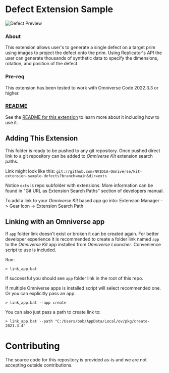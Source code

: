 # Defect Extension Sample

![Defect Preview](exts/omni.example.defects/data/preview.PNG)

### About

This extension allows user's to generate a single defect on a target prim using images to project the defect onto the prim. Using Replicator's API the user can generate thousands of synthetic data to specify the dimensions, rotation, and position of the defect.


### Pre-req

This extension has been tested to work with Omniverse Code 2022.3.3 or higher.


### [README](exts/omni.example.defects)
See the [README for this extension](exts/omni.example.defects) to learn more about it including how to use it.

## Adding This Extension

This folder is ready to be pushed to any git repository. Once pushed direct link to a git repository can be added to *Omniverse Kit* extension search paths.

Link might look like this: `git://github.com/NVIDIA-Omniverse/kit-extension-sample-defects?branch=main&dir=exts`

Notice `exts` is repo subfolder with extensions. More information can be found in "Git URL as Extension Search Paths" section of developers manual.

To add a link to your *Omniverse Kit* based app go into: Extension Manager -> Gear Icon -> Extension Search Path


## Linking with an Omniverse app

If `app` folder link doesn't exist or broken it can be created again. For better developer experience it is recommended to create a folder link named `app` to the *Omniverse Kit* app installed from *Omniverse Launcher*. Convenience script to use is included.

Run:

```
> link_app.bat
```

If successful you should see `app` folder link in the root of this repo.

If multiple Omniverse apps is installed script will select recommended one. Or you can explicitly pass an app:

```
> link_app.bat --app create
```

You can also just pass a path to create link to:

```
> link_app.bat --path "C:/Users/bob/AppData/Local/ov/pkg/create-2021.3.4"
```


# Contributing
The source code for this repository is provided as-is and we are not accepting outside contributions.

